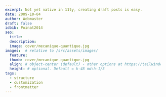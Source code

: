 ```yaml
---
excerpt: Not yet native in 11ty, creating draft posts is easy.
date: 2009-10-04
author: Webmaster
draft: false
idbib: Poinat2014
seo:
  title:
  description:
  image: cover/mecanique-quantique.jpg
images:  # relative to /src/assets/images/
  feature: 
  thumb: cover/mecanique-quantique.jpg
  align: # object-center (default) - other options at https://tailwindcss.com/docs/object-position
  height: # optional. Default = h-48 md:h-1/3
tags:
  - structure
  - customization
  - frontmatter
---
```



